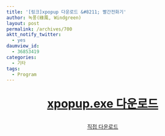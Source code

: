 ```yaml
---
title: '[링크]xpopup 다운로드 &#8211; 빨간전화기'
author: 녹풍(綠風, Windgreen)
layout: post
permalink: /archives/700
aktt_notify_twitter:
  - yes
daumview_id:
  - 36853419
categories:
  - 기타
tags:
  - Program
---
```

<p style="text-align: center; font-size: 30px; font-weight: bold;">
  <a href="http://www.xpopup.com/xpopup.exe" target="_blank">xpopup.exe 다운로드</a>
</p>

<p style="text-align: center;">
  <a href="http://dl.dropboxusercontent.com/u/15546257/blog/mytory/old-images/1/cfile9.uf.1541264E4D4BC953345073.rar">직접 다운로드</a>
</p>